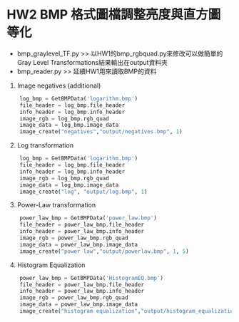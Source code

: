 HW2 BMP 格式圖檔調整亮度與直方圖等化
==================================

* bmp_graylevel_TF.py >> 以HW1的bmp_rgbquad.py來修改可以做簡單的
Gray Level Transformations結果輸出在output資料夾
* bmp_reader.py >> 延續HW1用來讀取BMP的資料

1. Image negatives (additional)
```python
    log_bmp = GetBMPData('logarithm.bmp')
    file_header = log_bmp.file_header
    info_header = log_bmp.info_header
    image_rgb = log_bmp.rgb_quad
    image_data = log_bmp.image_data
    image_create("negatives","output/negatives.bmp", 1) 
```
2. Log transformation
```python
    log_bmp = GetBMPData('logarithm.bmp')
    file_header = log_bmp.file_header
    info_header = log_bmp.info_header
    image_rgb = log_bmp.rgb_quad
    image_data = log_bmp.image_data
    image_create("log", "output/log.bmp", 1)
```
3. Power-Law transformation
```python
    power_law_bmp = GetBMPData('power_law.bmp')
    file_header = power_law_bmp.file_header
    info_header = power_law_bmp.info_header
    image_rgb = power_law_bmp.rgb_quad
    image_data = power_law_bmp.image_data
    image_create("power law","output/powerlaw.bmp", 1, 5)
```
4. Histogram Equalization
```python
    power_law_bmp = GetBMPData('HistogramEQ.bmp')
    file_header = power_law_bmp.file_header
    info_header = power_law_bmp.info_header
    image_rgb = power_law_bmp.rgb_quad
    image_data = power_law_bmp.image_data
    image_create("histogram equalization","output/histogram_equalization.bmp") 
```